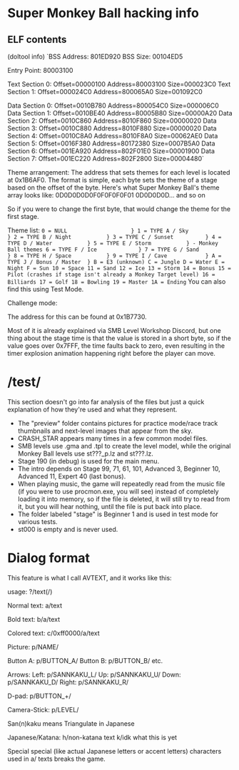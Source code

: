 # Super Monkey Ball hacking info

## ELF contents

(doltool info)
`BSS Address:      801ED920
BSS Size:         00104ED5

Entry Point:      80003100

Text Section  0:  Offset=00000100  Address=80003100  Size=000023C0
Text Section  1:  Offset=000024C0  Address=800065A0  Size=001092C0

Data Section  0:  Offset=0010B780  Address=800054C0  Size=000006C0
Data Section  1:  Offset=0010BE40  Address=80005B80  Size=00000A20
Data Section  2:  Offset=0010C860  Address=8010F860  Size=00000020
Data Section  3:  Offset=0010C880  Address=8010F880  Size=00000020
Data Section  4:  Offset=0010C8A0  Address=8010F8A0  Size=00062AE0
Data Section  5:  Offset=0016F380  Address=80172380  Size=0007B5A0
Data Section  6:  Offset=001EA920  Address=802F01E0  Size=00001900
Data Section  7:  Offset=001EC220  Address=802F2800  Size=00004480`

Theme arrangement:
The address that sets themes for each level is located at 0x1B6AF0.
The format is simple, each byte sets the theme of a stage based
on the offset of the byte. Here's what Super Monkey Ball's theme
array looks like:
0D0D0D0D0F0F0F0F0F01
0D0D0D0D... and so on

So if you were to change the first byte,
that would change the theme for the first stage.

Theme list:
`0 = NULL                    }
1 = TYPE A / Sky             }
2 = TYPE B / Night           }
3 = TYPE C / Sunset          }
4 = TYPE D / Water           }
5 = TYPE E / Storm           } - Monkey Ball themes
6 = TYPE F / Ice             }
7 = TYPE G / Sand            }
8 = TYPE H / Space           }
9 = TYPE I / Cave            }
A = TYPE J / Bonus / Master  }
B = E3 (unknown)
C = Jungle
D = Water
E = Night
F = Sun
10 = Space
11 = Sand
12 = Ice
13 = Storm
14 = Bonus
15 = Pilot (crashes if stage isn't already a Monkey Target level)
16 = Billiards
17 = Golf
18 = Bowling
19 = Master
1A = Ending`
You can also find this using Test Mode.

Challenge mode:

The address for this can be found at 0x1B7730.

Most of it is already explained via SMB Level Workshop Discord,
but one thing about the stage time is that the value is stored in
a short byte, so if the value goes over 0x7FFF, the time faults
back to zero, even resulting in the timer explosion animation
happening right before the player can move.

# /test/

This section doesn't go into far analysis
of the files but just a quick explanation of how
they're used and what they represent.

- The "preview" folder contains pictures for practice mode/race
track thumbnails and next-level images that appear from the sky.
- CRASH_STAR appears many times in a few common model files.
- SMB levels use .gma and .tpl to create the level model, while
the original Monkey Ball levels use st???_p.lz and st???.lz.
- Stage 190 (in debug) is used for the main menu.
- The intro depends on Stage 99, 71, 61, 101, Advanced 3, Beginner 10,
Advanced 11, Expert 40 (last bonus).
- When playing music, the game will repeatedly read from the music file
(if you were to use procmon.exe, you will see) instead of completely
loading it into memory, so if the file is deleted, it will still try
to read from it, but you will hear nothing, until the file is put back
into place.
- The folder labeled "stage" is Beginner 1 and is used in
test mode for various tests.
- st000 is empty and is never used.

# Dialog format

This feature is what I call AVTEXT, and it works like this:

usage:
?/text(/)

Normal text:
a/text

Bold text:
b/a/text

Colored text:
c/0xff0000/a/text

Picture:
p/NAME/

Button A: p/BUTTON_A/
Button B: p/BUTTON_B/
etc.

Arrows:
Left: p/SANNKAKU_L/
Up: p/SANNKAKU_U/
Down: p/SANNKAKU_D/
Right: p/SANNKAKU_R/

D-pad: p/BUTTON_+/

Camera-Stick: p/LEVEL/

San(n)kaku means Triangulate in Japanese

Japanese/Katana:
h/non-katana text
k/idk what this is yet

Special special (like actual Japanese letters or accent letters)
characters used in a/ texts breaks the game.

